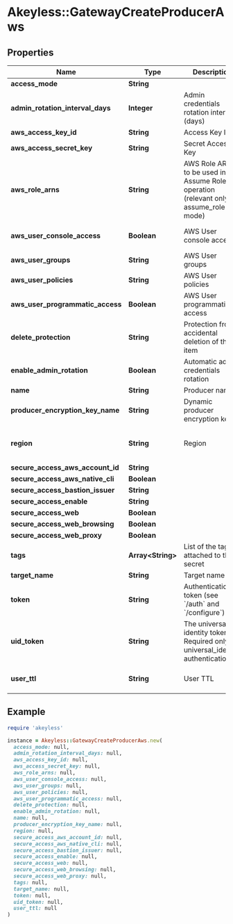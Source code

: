 # Akeyless::GatewayCreateProducerAws

## Properties

| Name | Type | Description | Notes |
| ---- | ---- | ----------- | ----- |
| **access_mode** | **String** |  | [optional] |
| **admin_rotation_interval_days** | **Integer** | Admin credentials rotation interval (days) | [optional][default to 0] |
| **aws_access_key_id** | **String** | Access Key ID | [optional] |
| **aws_access_secret_key** | **String** | Secret Access Key | [optional] |
| **aws_role_arns** | **String** | AWS Role ARNs to be used in the Assume Role operation (relevant only for assume_role mode) | [optional] |
| **aws_user_console_access** | **Boolean** | AWS User console access | [optional][default to false] |
| **aws_user_groups** | **String** | AWS User groups | [optional] |
| **aws_user_policies** | **String** | AWS User policies | [optional] |
| **aws_user_programmatic_access** | **Boolean** | AWS User programmatic access | [optional][default to true] |
| **delete_protection** | **String** | Protection from accidental deletion of this item | [optional] |
| **enable_admin_rotation** | **Boolean** | Automatic admin credentials rotation | [optional][default to false] |
| **name** | **String** | Producer name |  |
| **producer_encryption_key_name** | **String** | Dynamic producer encryption key | [optional] |
| **region** | **String** | Region | [optional][default to &#39;us-east-2&#39;] |
| **secure_access_aws_account_id** | **String** |  | [optional] |
| **secure_access_aws_native_cli** | **Boolean** |  | [optional] |
| **secure_access_bastion_issuer** | **String** |  | [optional] |
| **secure_access_enable** | **String** |  | [optional] |
| **secure_access_web** | **Boolean** |  | [optional] |
| **secure_access_web_browsing** | **Boolean** |  | [optional] |
| **secure_access_web_proxy** | **Boolean** |  | [optional] |
| **tags** | **Array&lt;String&gt;** | List of the tags attached to this secret | [optional] |
| **target_name** | **String** | Target name | [optional] |
| **token** | **String** | Authentication token (see &#x60;/auth&#x60; and &#x60;/configure&#x60;) | [optional] |
| **uid_token** | **String** | The universal identity token, Required only for universal_identity authentication | [optional] |
| **user_ttl** | **String** | User TTL | [optional][default to &#39;60m&#39;] |

## Example

```ruby
require 'akeyless'

instance = Akeyless::GatewayCreateProducerAws.new(
  access_mode: null,
  admin_rotation_interval_days: null,
  aws_access_key_id: null,
  aws_access_secret_key: null,
  aws_role_arns: null,
  aws_user_console_access: null,
  aws_user_groups: null,
  aws_user_policies: null,
  aws_user_programmatic_access: null,
  delete_protection: null,
  enable_admin_rotation: null,
  name: null,
  producer_encryption_key_name: null,
  region: null,
  secure_access_aws_account_id: null,
  secure_access_aws_native_cli: null,
  secure_access_bastion_issuer: null,
  secure_access_enable: null,
  secure_access_web: null,
  secure_access_web_browsing: null,
  secure_access_web_proxy: null,
  tags: null,
  target_name: null,
  token: null,
  uid_token: null,
  user_ttl: null
)
```

